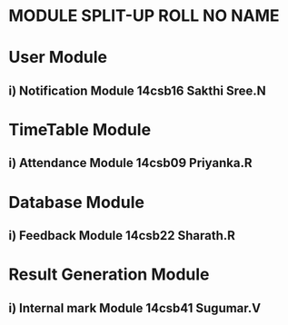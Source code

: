 # MODULE SPLIT-UP                                  ROLL NO                            NAME

# User Module                      
## i) Notification Module                           14csb16                        Sakthi Sree.N

# TimeTable Module
## i) Attendance Module                            14csb09                        Priyanka.R

# Database Module
## i) Feedback Module                              14csb22                        Sharath.R

# Result Generation Module                     
## i)  Internal mark Module                         14csb41                        Sugumar.V

